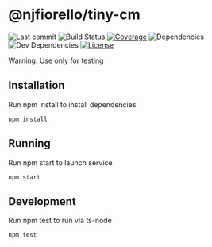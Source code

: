 # @njfiorello/tiny-cm
![Last commit](https://img.shields.io/github/last-commit/melgish/tiny-cm)
![Build Status](https://github.com/melgish/tiny-cm/workflows/build/badge.svg)
[![Coverage](https://codecov.io/gh/melgish/tiny-cm/branch/main/graph/badge.svg?token=40H9P8IZRC)](https://codecov.io/gh/melgish/tiny-cm)
![Dependencies](https://david-dm.org/melgish/tiny-cm.svg)
![Dev Dependencies](https://david-dm.org/melgish/tiny-cm/dev-status.svg)
[![License](https://shields.io/github/license/melgish/tiny-cm)](./LICENSE)

Warning: Use only for testing

## Installation

Run npm install to install dependencies

`npm install`

## Running

Run npm start to launch service

`npm start`

## Development

Run npm test to run via ts-node

`npm test`

